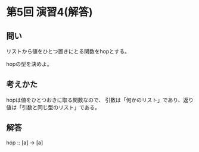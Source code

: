 第5回 演習4(解答)
=================

問い
----

リストから値をひとつ置きにとる関数をhopとする。

hopの型を決めよ。

考えかた
--------

hopは値をひとつおきに取る関数なので、
引数は「何かのリスト」であり、返り値は「引数と同じ型のリスト」である。

解答
----

hop :: [a] -> [a]
